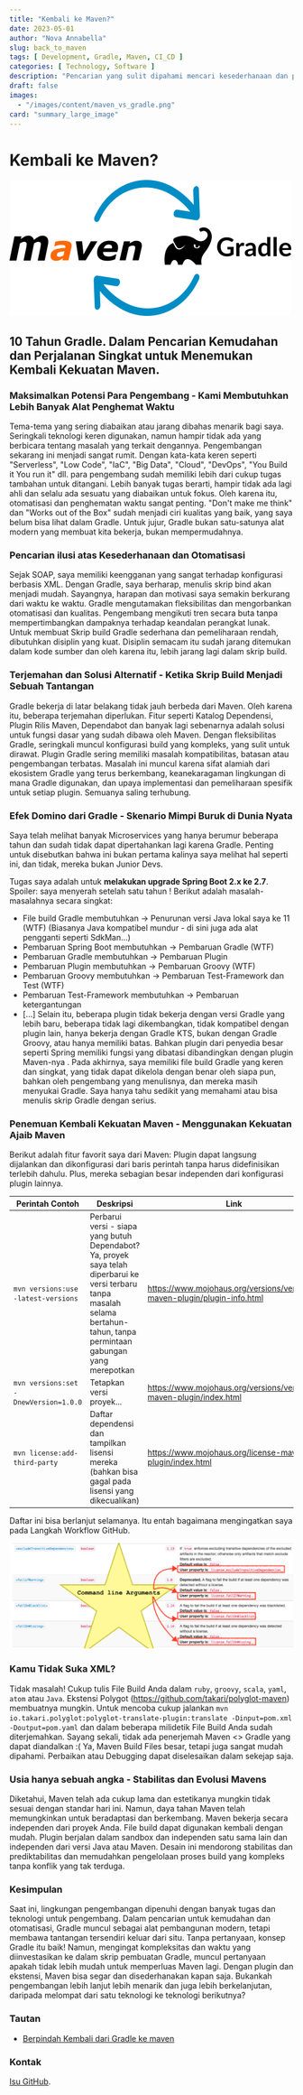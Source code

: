 ```yaml
---
title: "Kembali ke Maven?"
date: 2023-05-01
author: "Nova Annabella"
slug: back_to_maven
tags: [ Development, Gradle, Maven, CI_CD ]
categories: [ Technology, Software ]
description: "Pencarian yang sulit dipahami mencari kesederhanaan dan perjalanan singkat untuk menemukan kembali kekuatan dari Maven."
draft: false
images:
  - "/images/content/maven_vs_gradle.png"
card: "summary_large_image"
---
```



# Kembali ke Maven?

[![maven_vs_gradle](/images/content/maven_vs_gradle.png)](https://phauer.com/2018/moving-back-from-gradle-to-maven/)

## 10 Tahun Gradle. Dalam Pencarian Kemudahan dan Perjalanan Singkat untuk Menemukan Kembali Kekuatan Maven.



### Maksimalkan Potensi Para Pengembang - Kami Membutuhkan Lebih Banyak Alat Penghemat Waktu

Tema-tema yang sering diabaikan atau jarang dibahas menarik bagi saya. Seringkali teknologi keren digunakan,
namun hampir tidak ada yang berbicara tentang masalah yang terkait dengannya.
Pengembangan sekarang ini menjadi sangat rumit.
Dengan kata-kata keren seperti "Serverless", "Low Code", "IaC", "Big Data", "Cloud", "DevOps", "You Build it You run it"
dll. para pengembang sudah memiliki lebih dari cukup tugas tambahan untuk ditangani. Lebih banyak tugas berarti, hampir tidak ada
lagi ahli dan selalu ada sesuatu yang diabaikan untuk fokus. Oleh karena itu, otomatisasi dan penghematan waktu sangat
penting. "Don't make me think" dan "Works out of the Box" sudah menjadi ciri kualitas yang baik, yang saya belum bisa lihat dalam Gradle.
Untuk jujur, Gradle bukan satu-satunya alat modern yang membuat kita bekerja, bukan mempermudahnya.

### Pencarian ilusi atas Kesederhanaan dan Otomatisasi

Sejak SOAP, saya memiliki keengganan yang sangat terhadap konfigurasi berbasis XML. Dengan Gradle, saya berharap,
menulis skrip bind akan menjadi mudah. Sayangnya, harapan dan motivasi saya semakin berkurang dari waktu ke waktu.
Gradle mengutamakan fleksibilitas dan mengorbankan otomatisasi dan kualitas. Pengembang mengikuti tren secara buta tanpa
mempertimbangkan dampaknya terhadap keandalan perangkat lunak. Untuk membuat Skrip build Gradle sederhana dan
pemeliharaan rendah, dibutuhkan disiplin yang kuat. Disiplin semacam itu sudah jarang ditemukan dalam kode sumber dan
oleh karena itu, lebih jarang lagi dalam skrip build.

### Terjemahan dan Solusi Alternatif - Ketika Skrip Build Menjadi Sebuah Tantangan

Gradle bekerja di latar belakang tidak jauh berbeda dari Maven. Oleh karena itu, beberapa terjemahan diperlukan. Fitur
seperti Katalog Dependensi, Plugin Rilis Maven, Dependabot dan banyak lagi sebenarnya adalah solusi untuk fungsi dasar
yang sudah dibawa oleh Maven. Dengan fleksibilitas Gradle, seringkali muncul konfigurasi build yang kompleks, yang sulit
untuk dirawat. Plugin Gradle sering memiliki masalah kompatibilitas, batasan atau pengembangan terbatas. Masalah ini
muncul karena sifat alamiah dari ekosistem Gradle yang terus berkembang, keanekaragaman lingkungan di mana Gradle
digunakan, dan upaya implementasi dan pemeliharaan spesifik untuk setiap plugin. Semuanya saling terhubung.

### Efek Domino dari Gradle - Skenario Mimpi Buruk di Dunia Nyata

Saya telah melihat banyak Microservices yang hanya berumur beberapa tahun dan sudah tidak dapat dipertahankan lagi karena Gradle.
Penting untuk disebutkan bahwa ini bukan pertama kalinya saya melihat hal seperti ini, dan tidak, mereka bukan
Junior Devs.

Tugas saya adalah untuk **melakukan upgrade Spring Boot 2.x ke 2.7**. Spoiler: saya menyerah setelah satu tahun
! Berikut adalah masalah-masalahnya secara singkat:

* File build Gradle membutuhkan -> Penurunan versi Java lokal saya ke 11 (WTF) (Biasanya Java
  kompatibel mundur - di sini juga ada alat pengganti seperti SdkMan...)
* Pembaruan Spring Boot membutuhkan -> Pembaruan Gradle (WTF)
* Pembaruan Gradle membutuhkan -> Pembaruan Plugin
* Pembaruan Plugin membutuhkan -> Pembaruan Groovy (WTF)
* Pembaruan Groovy membutuhkan -> Pembaruan Test-Framework dan Test (WTF)
* Pembaruan Test-Framework membutuhkan -> Pembaruan ketergantungan
* \[...]
  Selain itu, beberapa plugin tidak bekerja dengan versi Gradle yang lebih baru, beberapa tidak lagi
  dikembangkan, tidak kompatibel dengan plugin lain, hanya bekerja dengan Gradle KTS, bukan dengan Gradle Groovy, atau
  hanya memiliki batas. Bahkan plugin dari penyedia besar seperti Spring memiliki fungsi yang dibatasi dibandingkan dengan plugin Maven-nya
  . Pada akhirnya, saya memiliki file build Gradle yang keren dan singkat, yang tidak dapat dikelola dengan benar oleh siapa pun,
  bahkan oleh pengembang yang menulisnya, dan mereka masih menyukai Gradle. Saya hanya tahu sedikit yang
  memahami atau bisa menulis skrip Gradle dengan serius.

### Penemuan Kembali Kekuatan Maven - Menggunakan Kekuatan Ajaib Maven

Berikut adalah fitur favorit saya dari Maven:
Plugin dapat langsung dijalankan dan dikonfigurasi dari baris perintah tanpa harus didefinisikan terlebih dahulu.
Plus, mereka sebagian besar independen dari konfigurasi plugin lainnya.

| Perintah Contoh                        | Deskripsi                                                                                                                                                    | Link                                                                     | 
|----------------------------------------|--------------------------------------------------------------------------------------------------------------------------------------------------------------|--------------------------------------------------------------------------|
| `mvn versions:use -latest-versions`    | Perbarui versi - siapa yang butuh Dependabot? Ya, proyek saya telah diperbarui ke versi terbaru tanpa masalah selama bertahun-tahun, tanpa permintaan gabungan yang merepotkan | https://www.mojohaus.org/versions/versions-maven-plugin/plugin-info.html |
| `mvn versions:set -DnewVersion=1.0.0`  | Tetapkan versi proyek...                                                                                                                                      | https://www.mojohaus.org/versions/versions-maven-plugin/index.html       |
| `mvn license:add-third-party`          | Daftar dependensi dan tampilkan lisensi mereka (bahkan bisa gagal pada lisensi yang dikecualikan)                                                            | https://www.mojohaus.org/license-maven-plugin/index.html                 | 

Daftar ini bisa berlanjut selamanya. Itu entah bagaimana mengingatkan saya pada Langkah Workflow GitHub.

![maven_plugin_command_line_args](/images/content/maven_plugin_command_line_args.png)

### Kamu Tidak Suka XML?

Tidak masalah! Cukup tulis File Build Anda dalam `ruby`, `groovy`, `scala`, `yaml`, `atom` atau `Java`. Ekstensi Polygot
(https://github.com/takari/polyglot-maven) membuatnya mungkin. Untuk mencoba
cukup jalankan `mvn io.takari.polyglot:polyglot-translate-plugin:translate -Dinput=pom.xml -Doutput=pom.yaml` dan dalam
beberapa milidetik File Build Anda sudah diterjemahkan. Sayang sekali, tidak ada penerjemah Maven <> Gradle yang
dapat diandalkan :(
Ya, Maven Build Files besar, tetapi juga sangat mudah dipahami. Perbaikan atau Debugging dapat diselesaikan dalam sekejap
saja.

### Usia hanya sebuah angka - Stabilitas dan Evolusi Mavens

Diketahui, Maven telah ada cukup lama dan estetikanya mungkin tidak sesuai dengan standar hari ini. Namun, daya tahan
Maven telah memungkinkan untuk beradaptasi dan berkembang. Maven bekerja secara independen dari proyek Anda. File build
dapat digunakan kembali dengan mudah. Plugin berjalan dalam sandbox dan independen satu sama lain dan independen dari
versi Java atau Maven. Desain ini mendorong stabilitas dan prediktabilitas dan memudahkan pengelolaan proses build yang
kompleks tanpa konflik yang tak terduga.

### Kesimpulan

Saat ini, lingkungan pengembangan dipenuhi dengan banyak tugas dan teknologi untuk pengembang. Dalam pencarian untuk
kemudahan dan otomatisasi, Gradle muncul sebagai alat pembangunan modern, tetapi membawa tantangan tersendiri keluar
dari situ. Tanpa pertanyaan, konsep Gradle itu baik! Namun, mengingat kompleksitas dan waktu yang diinvestasikan ke
dalam skrip pembuatan Gradle, muncul pertanyaan apakah tidak lebih mudah untuk memperluas Maven lagi. Dengan plugin dan
ekstensi, Maven bisa segar dan disederhanakan kapan saja. Bukankah pengembangan lebih lanjut lebih menarik dan juga
lebih berkelanjutan, daripada melompat dari satu teknologi ke teknologi berikutnya?

### Tautan

* [Berpindah Kembali dari Gradle ke maven](https://phauer.com/2018/moving-back-from-gradle-to-maven/)

### Kontak

[Isu GitHub](https://github.com/NovaAnnabella/the_unspoken/issues/new/choose).
